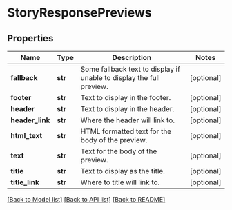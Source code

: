 # StoryResponsePreviews

## Properties
Name | Type | Description | Notes
------------ | ------------- | ------------- | -------------
**fallback** | **str** | Some fallback text to display if unable to display the full preview. | [optional] 
**footer** | **str** | Text to display in the footer. | [optional] 
**header** | **str** | Text to display in the header. | [optional] 
**header_link** | **str** | Where the header will link to. | [optional] 
**html_text** | **str** | HTML formatted text for the body of the preview. | [optional] 
**text** | **str** | Text for the body of the preview. | [optional] 
**title** | **str** | Text to display as the title. | [optional] 
**title_link** | **str** | Where to title will link to. | [optional] 

[[Back to Model list]](../README.md#documentation-for-models) [[Back to API list]](../README.md#documentation-for-api-endpoints) [[Back to README]](../README.md)

